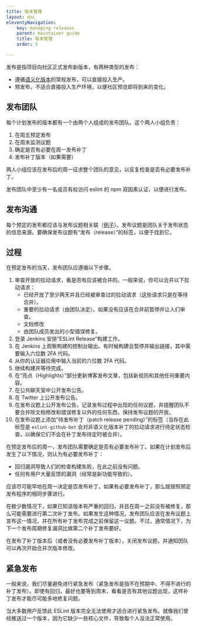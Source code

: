 ```yaml
---
title: 版本管理
layout: doc
eleventyNavigation:
    key: managing releases
    parent: maintainer guide 
    title: 版本管理
    order: 3

---
```


发布是指项目向社区正式发布新版本，有两种类型的发布：

* 遵循[语义化版本](https://semver.org/)的常规发布，可以直接投入生产。
* 预发布，不适合直接投入生产环境，以便社区预览即将到来的变化。

## 发布团队

每个计划发布的版本都有一个由两个人组成的发布团队。这个两人小组负责：

1. 在周五预定发布
1. 在周末监测议题
1. 确定是否有必要在周一发布补丁
1. 发布补丁版本（如果需要）

两人小组应该在发布后的周一征求整个团队的意见，以反复检查是否有必要发布补丁。

发布团队中至少有一名成员有权访问 eslint 的 npm 双因素认证，以便进行发布。

## 发布沟通

每个预定的发布都应该与发布议题相关联（[例子](https://github.com/eslint/eslint/issues/8138)）。发布议题是团队关于发布状态的信息来源。要确保发布议题有“发布（release）”的标签，以便于找到它。

## 过程

在预定发布的当天，发布团队应遵循以下步骤。

1. 审查开放的拉动请求，看是否有应该被合并的。一般来说，你可以合并以下拉动请求：
    * 已经开放了至少两天并且已经被审查过的拉动请求（这些请求只是在等待合并）。
    * 重要的拉动请求（由团队决定）。如果没有应该在合并前暂停并让人们审查。
    * 文档修改
    * 由团队成员发出的小型错误修复。
2. 登录 Jenkins 安排“ESLint Release”构建工作。
3. 在 Jenkins 上观察构建的控制台输出。有时候构建会暂停并输出链接，其中需要输入六位数 2FA 代码。
4. 从你的认证器应用中输入当前的六位数 2FA 代码。
5. 继续构建并等待完成。
6. 在“亮点（Highlights）”部分更新博客发布文章，包括新规则和其他任何重要内容。
7. 在公共聊天室中公开发布公告。
8. 在 Twitter 上公开发布公告。
9. 在发布议题上公开发布公告。记录发布过程中出现的任何议题，并提醒团队不要合并除文档修改和错误修复以外的任何东西，保持发布议题的开放。
10. 在发布议题上添加“待发布补丁（patch release pending）”的标签（当存在此标签是 `eslint-github-bot` 会对非语义化版本补丁的拉动请求进行待定状态检查，以确保它们不会在补丁发布待定时被合并）。

在预定发布后的周一，发布团队需要确定是否有必要发布补丁。如果在计划发布后发生了以下情况，则认为有必要发布补丁：

* 回归漏洞导致人们的检查构建失败，在此之前没有问题。
* 任何有用户大量反馈的漏洞（经常是新功能导致的）。

应该尽可能早地在周一决定是否发布补丁。如果有必要发布补丁，那么就按照预定发布程序的相同步骤进行。

在极少数情况下，如果已知该版本有严重的回归，并且在周一之前没有被修复，那么可能需要进行第二次补丁发布。如果发生这种情况，发布团队应该在发布议题上宣布这一情况，并在所有补丁发布完成之前保留这一议题。不过，通常情况下，为下一个发布周期修复漏洞比做第二个补丁发布要好。

在发布了补丁版本后（或者没有必要发布补丁版本），关闭发布议题，并通知团队可以再次开始合并次版本修改。

## 紧急发布

一般来说，我们尽量避免进行紧急发布（紧急发布是指不在预期中、不得不进行的补丁发布）。即使有回归，最好也要等到周末，看看是否有其他议题出现，这样补丁发布才能尽可能多地修复问题。

当大多数用户反馈此 ESLint 版本完全无法使用才适合进行紧急发布。就像我们曾经推送过一个版本，因为它缺少一些核心文件，导致每个人没法正常使用。
